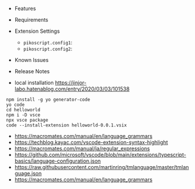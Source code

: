 -   Features
-   Requirements
-   Extension Settings
    -   `pikoscript.config1`:
    -   `pikoscript.config2`:
-   Known Issues
-   Release Notes

-   local installation
    https://jinjor-labo.hatenablog.com/entry/2020/03/03/101538

```
npm install -g yo generator-code
yo code
cd helloworld
npm i -D vsce
npx vsce package
code --install-extension helloworld-0.0.1.vsix
```

-   https://macromates.com/manual/en/language_grammars
-   https://techblog.kayac.com/vscode-extension-syntax-highlight
-   https://macromates.com/manual/ja/regular_expressions
-   https://github.com/microsoft/vscode/blob/main/extensions/typescript-basics/language-configuration.json
-   https://raw.githubusercontent.com/martinring/tmlanguage/master/tmlanguage.json
-   https://macromates.com/manual/en/language_grammars
